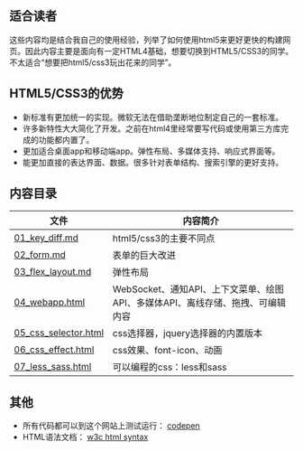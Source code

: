 ## 适合读者

这些内容均是结合我自己的使用经验，列举了如何使用html5来更好更快的构建网页。因此内容主要是面向有一定HTML4基础，想要切换到HTML5/CSS3的同学。不太适合“想要把html5/css3玩出花来的同学”。

## HTML5/CSS3的优势

* 新标准有更加统一的实现。微软无法在借助垄断地位制定自己的一套标准。
* 许多新特性大大简化了开发。之前在html4里经常要写代码或使用第三方库完成的功能都内置了。
* 更加适合桌面app和移动端app。弹性布局、多媒体支持、响应式界面等。
* 能更加直接的表达界面、数据。很多针对表单结构、搜索引擎的更好支持。

## 内容目录

| 文件 | 内容简介 |
| ------ | ------ |
| [01_key_diff.md](01_key_diff.md)  | html5/css3的主要不同点 |
| [02_form.md](02_form.md)  | 表单的巨大改进 |
| [03_flex_layout.md](03_flex_layout.md) | 弹性布局 |
| [04_webapp.html](04_webapp.html) | WebSocket、通知API、上下文菜单、绘图API、多媒体API、离线存储、拖拽、可编辑内容 |
| [05_css_selector.html](05_css_selector.html) | css选择器，jquery选择器的内置版本 |
| [06_css_effect.html](06_css_effect.html) | css效果、font-icon、动画 |
| [07_less_sass.html](07_less_sass.html) | 可以编程的css：less和sass |

## 其他
* 所有代码都可以到这个网站上测试运行： [codepen](http://codepen.io/pen/)
* HTML语法文档： [w3c html syntax](http://w3c.github.io/html/syntax.html)